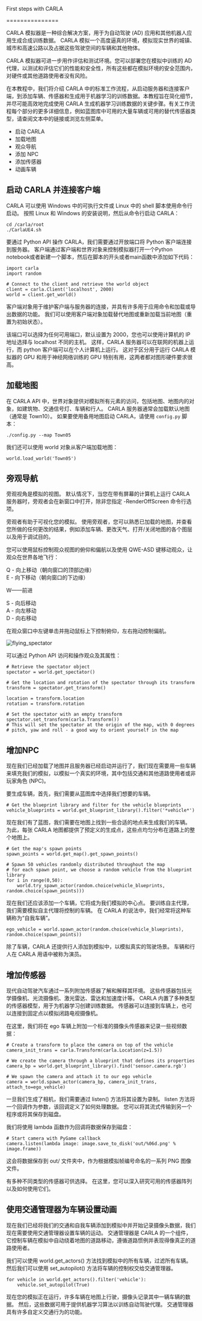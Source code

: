 First steps with CARLA

===============

CARLA 模拟器是一种综合解决方案，用于为自动驾驶 (AD) 应用和其他机器人应用生成合成训练数据。 CARLA 模拟一个高度逼真的环境，模拟现实世界的城镇、城市和高速公路以及占据这些驾驶空间的车辆和其他物体。

CARLA 模拟器可进一步用作评估和测试环境。您可以部署您在模拟中训练的 AD 代理，以测试和评估它们的性能和安全性，所有这些都在模拟环境的安全范围内，对硬件或其他道路使用者没有风险。

在本教程中，我们将介绍 CARLA 中的标准工作流程，从启动服务器和连接客户端，到添加车辆、传感器和生成用于机器学习的训练数据。本教程旨在简化细节，并尽可能高效地完成使用 CARLA 生成机器学习训练数据的关键步骤。有关工作流程每个部分的更多详细信息，例如蓝图库中可用的大量车辆或可用的替代传感器类型，请查阅文本中的链接或浏览左侧菜单。

*   启动 CARLA
*   加载地图
*   观众导航
*   添加 NPC
*   添加传感器
*   动画车辆

启动 CARLA 并连接客户端
---------------

CARLA 可以使用 Windows 中的可执行文件或 Linux 中的 shell 脚本使用命令行启动。 按照 Linux 和 Windows 的安装说明，然后从命令行启动 CARLA：

    cd /carla/root
    ./CarlaUE4.sh

要通过 Python API 操作 CARLA，我们需要通过开放端口将 Python 客户端连接到服务器。 客户端通过客户端和世界对象来控制模拟器打开一个Python notebook或者新建一个脚本，然后在脚本的开头或者main函数中添加如下代码：

    import carla
    import random
    
    # Connect to the client and retrieve the world object
    client = carla.Client('localhost', 2000)
    world = client.get_world()

客户端对象用于维护客户端与服务器的连接，并具有许多用于应用命令和加载或导出数据的功能。 我们可以使用客户端对象加载替代地图或重新加载当前地图（重置为初始状态）。

该端口可以选择为任何可用端口，默认设置为 2000，您也可以使用计算机的 IP 地址选择与 localhost 不同的主机。 这样，CARLA 服务器可以在联网的机器上运行，而 python 客户端可以在个人计算机上运行。 这对于区分用于运行 CARLA 模拟器的 GPU 和用于神经网络训练的 GPU 特别有用，这两者都对图形硬件要求很高。

加载地图
----

在 CARLA API 中，世界对象提供对模拟所有元素的访问，包括地图、地图内的对象，如建筑物、交通信号灯、车辆和行人。 CARLA 服务器通常会加载默认地图（通常是 Town10）。 如果要使用备用地图启动 CARLA，请使用 `config.py` 脚本：

    ./config.py --map Town05 

我们还可以使用 world 对象从客户端加载地图：

    world.load_world('Town05')

旁观导航
----

旁观视角是模拟的视图。 默认情况下，当您在带有屏幕的计算机上运行 CARLA 服务器时，旁观者会在新窗口中打开，除非您指定 -RenderOffScreen 命令行选项。

旁观者有助于可视化您的模拟。 使用旁观者，您可以熟悉已加载的地图，并查看您所做的任何更改的结果，例如添加车辆、更改天气、打开/关闭地图的各个图层以及用于调试目的。

您可以使用鼠标控制观众视图的俯仰和偏航以及使用 QWE-ASD 键移动观众，让观众在世界各地飞行：

Q - 向上移动（朝向窗口的顶部边缘）  
E - 向下移动（朝向窗口的下边缘）

W——前进

S - 向后移动  
A - 向左移动  
D - 向右移动

在观众窗口中左键单击并拖动鼠标上下控制俯仰，左右拖动控制偏航。

![flying_spectator](/img/flying_spectator.gif)

可以通过 Python API 访问和操作观众及其属性：

    # Retrieve the spectator object
    spectator = world.get_spectator()
    
    # Get the location and rotation of the spectator through its transform
    transform = spectator.get_transform()
    
    location = transform.location
    rotation = transform.rotation
    
    # Set the spectator with an empty transform
    spectator.set_transform(carla.Transform())
    # This will set the spectator at the origin of the map, with 0 degrees
    # pitch, yaw and roll - a good way to orient yourself in the map
    

增加NPC
-----

现在我们已经加载了地图并且服务器已经启动并运行了，我们现在需要用一些车辆来填充我们的模拟，以模拟一个真实的环境，其中包括交通和其他道路使用者或非玩家角色 (NPC)。

要生成车辆，首先，我们需要从蓝图库中选择我们想要的车辆。

    # Get the blueprint library and filter for the vehicle blueprints
    vehicle_blueprints = world.get_blueprint_library().filter('*vehicle*')

现在我们有了蓝图，我们需要在地图上找到一些合适的地点来生成我们的车辆。 为此，每张 CARLA 地图都提供了预定义的生成点，这些点均匀分布在道路上的整个地图上。

    # Get the map's spawn points
    spawn_points = world.get_map().get_spawn_points()
    
    # Spawn 50 vehicles randomly distributed throughout the map 
    # for each spawn point, we choose a random vehicle from the blueprint library
    for i in range(0,50):
        world.try_spawn_actor(random.choice(vehicle_blueprints, random.choice(spawn_points)))

现在我们还应该添加一个车辆，它将成为我们模拟的中心点。 要训练自主代理，我们需要模拟自主代理将控制的车辆。 在 CARLA 的说法中，我们经常将这种车辆称为“自我车辆”。

    ego_vehicle = world.spawn_actor(random.choice(vehicle_blueprints), random.choice(spawn_points))

除了车辆，CARLA 还提供行人添加到模拟中，以模拟真实的驾驶场景。 车辆和行人在 CARLA 用语中被称为演员。

增加传感器
-----

现代自动驾驶汽车通过一系列附加传感器了解和解释其环境。 这些传感器包括光学摄像机、光流摄像机、激光雷达、雷达和加速度计等。 CARLA 内置了多种类型的传感器模型，用于为机器学习创建训练数据。 传感器可以连接到车辆上，也可以连接到固定点以模拟闭路电视摄像机。

在这里，我们将在 ego 车辆上附加一个标准的摄像头传感器来记录一些视频数据：

    # Create a transform to place the camera on top of the vehicle
    camera_init_trans = carla.Transform(carla.Location(z=1.5))
    
    # We create the camera through a blueprint that defines its properties
    camera_bp = world.get_blueprint_library().find('sensor.camera.rgb')
    
    # We spawn the camera and attach it to our ego vehicle
    camera = world.spawn_actor(camera_bp, camera_init_trans, attach_to=ego_vehicle)

一旦我们生成了相机，我们需要通过 listen() 方法将其设置为录制。 listen 方法将一个回调作为参数，该回调定义了如何处理数据。 您可以将其流式传输到另一个程序或将其保存到磁盘。

我们将使用 lambda 函数作为回调将数据保存到磁盘：

    # Start camera with PyGame callback
    camera.listen(lambda image: image.save_to_disk('out/%06d.png' % image.frame))

这会将数据保存到 out/ 文件夹中，作为根据模拟帧编号命名的一系列 PNG 图像文件。

有多种不同类型的传感器可供选择。 在这里，您可以深入研究可用的传感器阵列以及如何使用它们。

使用交通管理器为车辆设置动画
--------------

现在我们已经将我们的交通和自我车辆添加到模拟中并开始记录摄像头数据，我们现在需要使用交通管理器设置车辆的运动。 交通管理器是 CARLA 的一个组件，它控制车辆在模拟中自动绕着地图的道路移动，遵循道路惯例并表现得像真正的道路使用者。

我们可以使用 world.get\_actors() 方法找到模拟中的所有车辆，过滤所有车辆。 然后我们可以使用 set\_autopilot() 方法将车辆的控制权交给交通管理器。

    for vehicle in world.get_actors().filter('vehicle'):
        vehicle.set_autopilot(True)

现在您的模拟正在运行，许多车辆在地图上行驶，摄像头记录其中一辆车辆的数据。 然后，这些数据可用于提供机器学习算法以训练自动驾驶代理。 交通管理器具有许多自定义交通行为的功能。


